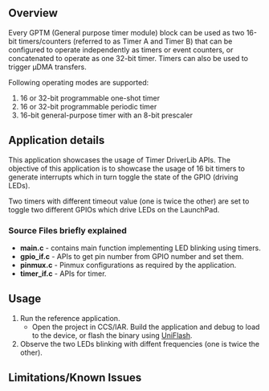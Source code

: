 ## Overview

Every GPTM (General purpose timer module) block can be used as two 16-bit
timers/counters (referred to as Timer A and Timer B) that can be
configured to operate independently as timers or event counters, or
concatenated to operate as one 32-bit timer. Timers can also be used to
trigger µDMA transfers. 

Following operating modes are supported:

1.  16 or 32-bit programmable one-shot timer
2.  16 or 32-bit programmable periodic timer
3.  16-bit general-purpose timer with an 8-bit prescaler

## Application details

This application showcases the usage of Timer DriverLib APIs. The
objective of this application is to showcase the usage of 16 bit timers
to generate interrupts which in turn toggle the state of the GPIO
(driving LEDs).

Two timers with different timeout value (one is twice the other) are set
to toggle two different GPIOs which drive LEDs on the LaunchPad.

### Source Files briefly explained

- **main.c** - contains main function implementing LED blinking using
    timers.
- **gpio\_if.c** - APIs to get pin number from GPIO number and set them.
- **pinmux.c** - Pinmux configurations as required by the application.
- **timer\_if.c** - APIs for timer.

## Usage

1.  Run the reference application.
      - Open the project in CCS/IAR. Build the application and debug to load to the device, or flash the binary using [UniFlash](http://processors.wiki.ti.com/index.php/CC3100_%26_CC3200_UniFlash_Quick_Start_Guide).
2.  Observe the two LEDs blinking with diffent frequencies (one is twice the other).

## Limitations/Known Issues
